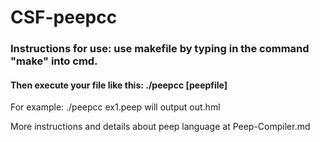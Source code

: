 # CSF-peepcc

### Instructions for use: use makefile by typing in the command "make" into cmd. 

#### Then execute your file like this: ./peepcc [peepfile]

For example: ./peepcc ex1.peep will output out.hml

More instructions and details about peep language at Peep-Compiler.md
